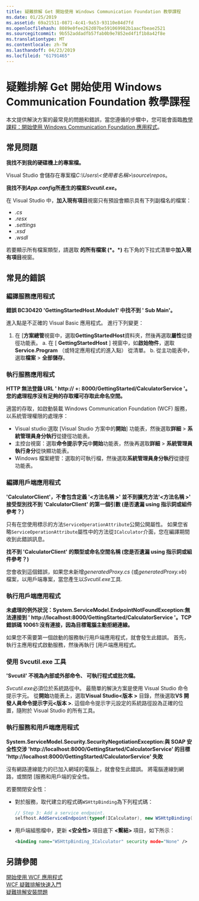 ```yaml
---
title: 疑難排解 Get 開始使用 Windows Communication Foundation 教學課程
ms.date: 01/25/2019
ms.assetid: 69a21511-0871-4c41-9a53-93110e84d7fd
ms.openlocfilehash: 8089e0fee262d07be591069982b1aacfbeae2521
ms.sourcegitcommit: 9b552addadfb57fab0b9e7852ed4f1f1b8a42f8e
ms.translationtype: MT
ms.contentlocale: zh-TW
ms.lasthandoff: 04/23/2019
ms.locfileid: "61791465"
---
```

# <a name="troubleshoot-the-get-started-with-windows-communication-foundation-tutorials"></a>疑難排解 Get 開始使用 Windows Communication Foundation 教學課程

本文提供解決方案的最常見的問題和錯誤，當您遵循的步驟中，您可能會面臨[教學課程：開始使用 Windows Communication Foundation 應用程式](getting-started-tutorial.md)。 
  
## <a name="common-problems"></a>常見問題

**我找不到我的硬碟機上的專案檔。**

 Visual Studio 會儲存在專案檔*C:\Users\\&lt;使用者名稱&gt;\source\repos*。  

**我找不到*App.config*所產生的檔案*Svcutil.exe*。**

 在 Visual Studio 中，**加入現有項目**視窗只有預設會顯示具有下列副檔名的檔案： 
- *.cs* 
- *.resx* 
- *.settings*
- *.xsd* 
- *.wsdl*

若要顯示所有檔案類型，請選取 **的所有檔案 (\*。\*)** 右下角的下拉式清單中**加入現有項目**視窗。  
  
## <a name="common-errors"></a>常見的錯誤

### <a name="compile-the-service-application"></a>編譯服務應用程式 

**錯誤 BC30420 'GettingStartedHost.Module1' 中找不到 ' Sub Main'。**

進入點是不正確的 Visual Basic 應用程式。 進行下列變更：

   1. 在 [**方案總管**視窗中，選取**GettingStartedHost**資料夾，然後再選取**屬性**從捷徑功能表。
    a. 在 [ **GettingStartedHost** ] 視窗中，如**啟始物件**，選取**Service.Program** （或特定應用程式的進入點） 從清單。 
    b. 從主功能表中，選取**檔案** > **全部儲存**。

### <a name="run-the-service-application"></a>執行服務應用程式 

**HTTP 無法登錄 URL ' http:\// +: 8000/GettingStarted/CalculatorService '。您的處理程序沒有足夠的存取權可存取此命名空間。** 

 適當的存取，如啟動裝載 Windows Communication Foundation (WCF) 服務，以系統管理權限的處理序：
- Visual studio:選取 [Visual Studio 方案中的**開始**] 功能表，然後選取**詳細** > **系統管理員身分執行**從捷徑功能表。
- 主控台視窗：選取**命令提示字元**中**開始**功能表，然後再選取**詳細** > **系統管理員執行身分**從快顯功能表。
- Windows 檔案總管：選取的可執行檔，然後選取**系統管理員身分執行**從捷徑功能表。

### <a name="compile-the-client-application"></a>編譯用戶端應用程式

**'CalculatorClient'，不會包含定義 '\<方法名稱 >' 並不到擴充方法'\<方法名稱 >' 接受型別找不到 'CalculatorClient' 的第一個引數 (是否遺漏 using 指示詞或組件參考？）**  

只有在您使用標示的方法`ServiceOperationAttribute`公開公開屬性。 如果您省略`ServiceOperationAttribute`屬性中的方法從`ICalculator`介面，您在編譯期間收到此錯誤訊息。  

**找不到 'CalculatorClient' 的類型或命名空間名稱 (您是否遺漏 using 指示詞或組件參考？)**

 您會收到這個錯誤，如果您未新增*generatedProxy.cs* (或*generatedProxy.vb*) 檔案，以用戶端專案，當您產生以*Svcutil.exe*工具.  

### <a name="run-the-client-application"></a>執行用戶端應用程式

**未處理的例外狀況：System.ServiceModel.EndpointNotFoundException:無法連接到 ' http:\//localhost:8000/GettingStarted/CalculatorService '。TCP 錯誤碼 10061:沒有連接，因為目標電腦主動拒絕連線。**

如果您不需要第一個啟動的服務執行用戶端應用程式，就會發生此錯誤。 首先，執行主應用程式啟動服務，然後再執行 [用戶端應用程式。

### <a name="use-the-svcutilexe-tool"></a>使用 Svcutil.exe 工具
   
**'Svcutil' 不視為內部或外部命令、 可執行程式或批次檔。**

 *Svcutil.exe*必須位於系統路徑中。 最簡單的解決方案是使用 Visual Studio 命令提示字元。 從**開始**功能表上，選取**Visual Studio\<版本 >** 目錄，然後選取**VS 開發人員命令提示字元\<版本 >**. 這個命令提示字元設定的系統路徑設為正確的位置，隨附於 Visual Studio 的所有工具。  
  
### <a name="run-the-service-and-client-applications"></a>執行服務和用戶端應用程式

**System.ServiceModel.Security.SecurityNegotiationException:與 SOAP 安全性交涉 'http:\//localhost:8000/GettingStarted/CalculatorService' 的目標 'http:\//localhost:8000/GettingStarted/CalculatorService' 失敗**  

沒有網路連線能力的已加入網域的電腦上，就會發生此錯誤。 將電腦連線到網路，或關閉 [服務和用戶端的安全性。 

若要關閉安全性：

- 對於服務，取代建立的程式碼`WSHttpBinding`為下列程式碼：  
  
    ```csharp
    // Step 3: Add a service endpoint.
    selfhost.AddServiceEndpoint(typeof(ICalculator), new WSHttpBinding(SecurityMode.None), "CalculatorService");  
    ```

- 用戶端組態檔中，更新 **\<安全性>** 項目底下 **\<繫結>** 項目，如下所示：  
  
    ```xml
    <binding name="WSHttpBinding_ICalculator" security mode="None" />
    ```  

## <a name="see-also"></a>另請參閱  
 [開始使用 WCF 應用程式](getting-started-tutorial.md)  
 [WCF 疑難排解快速入門](wcf-troubleshooting-quickstart.md)  
 [疑難排解安裝問題](troubleshooting-setup-issues.md)
